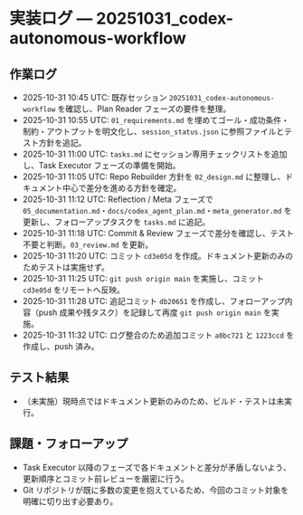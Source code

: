 # 実装ログ — 20251031_codex-autonomous-workflow

## 作業ログ
- 2025-10-31 10:45 UTC: 既存セッション `20251031_codex-autonomous-workflow` を確認し、Plan Reader フェーズの要件を整理。
- 2025-10-31 10:55 UTC: `01_requirements.md` を埋めてゴール・成功条件・制約・アウトプットを明文化し、`session_status.json` に参照ファイルとテスト方針を追記。
- 2025-10-31 11:00 UTC: `tasks.md` にセッション専用チェックリストを追加し、Task Executor フェーズの準備を開始。
- 2025-10-31 11:05 UTC: Repo Rebuilder 方針を `02_design.md` に整理し、ドキュメント中心で差分を進める方針を確定。
- 2025-10-31 11:12 UTC: Reflection / Meta フェーズで `05_documentation.md`・`docs/codex_agent_plan.md`・`meta_generator.md` を更新し、フォローアップタスクを `tasks.md` に追記。
- 2025-10-31 11:18 UTC: Commit & Review フェーズで差分を確認し、テスト不要と判断。`03_review.md` を更新。
- 2025-10-31 11:20 UTC: コミット `cd3e05d` を作成。ドキュメント更新のみのためテストは実施せず。
- 2025-10-31 11:25 UTC: `git push origin main` を実施し、コミット `cd3e05d` をリモートへ反映。
- 2025-10-31 11:28 UTC: 追記コミット `db20651` を作成し、フォローアップ内容（push 成果や残タスク）を記録して再度 `git push origin main` を実施。
- 2025-10-31 11:32 UTC: ログ整合のため追加コミット `a0bc721` と `1223ccd` を作成し、push 済み。

## テスト結果
- （未実施）現時点ではドキュメント更新のみのため、ビルド・テストは未実行。

## 課題・フォローアップ
- Task Executor 以降のフェーズで各ドキュメントと差分が矛盾しないよう、更新順序とコミット前レビューを厳密に行う。
- Git リポジトリが既に多数の変更を抱えているため、今回のコミット対象を明確に切り出す必要あり。
